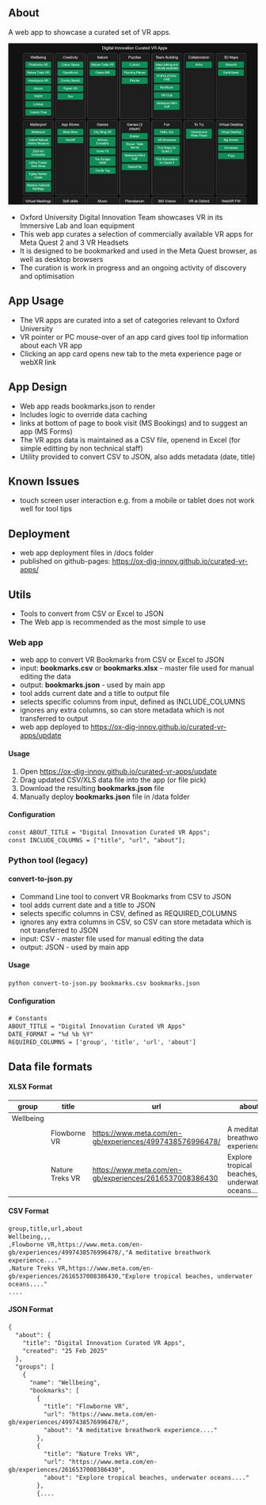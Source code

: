 ## About

A web app to showcase a curated set of VR apps.

![curated vr apps screenshot](screenshot.jpg)

- Oxford University Digital Innovation Team showcases VR in its Immersive Lab and loan equipment
- This web app curates a selection of commercially available VR apps for Meta Quest 2 and 3 VR Headsets
- It is designed to be bookmarked and used in the Meta Quest browser, as well as desktop browsers
- The curation is work in progress and an ongoing activity of discovery and optimisation

## App Usage
- The VR apps are curated into a set of categories relevant to Oxford University
- VR pointer or PC mouse-over of an app card gives tool tip information about each VR app
- Clicking an app card opens new tab to the meta experience page or webXR link

## App Design
- Web app reads bookmarks.json to render
- Includes logic to override data caching
- links at bottom of page to book visit (MS Bookings) and to suggest an app (MS Forms)
- The VR apps data is maintained as a CSV file, openend in Excel (for simple editting by non technical staff)
- Utility provided to convert CSV to JSON, also adds metadata (date, title)

## Known Issues
- touch screen user interaction e.g. from a mobile or tablet does not work well for tool tips  

## Deployment
- web app deployment files in /docs folder
- published on github-pages: https://ox-dig-innov.github.io/curated-vr-apps/

## Utils
- Tools to convert from CSV or Excel to JSON
- The Web app is recommended as the most simple to use

### Web app
- web app to convert VR Bookmarks from CSV or Excel to JSON
- input: **bookmarks.csv** or **bookmarks.xlsx** - master file used for manual editing the data
- output: **bookmarks.json** - used by main app
- tool adds current date and a title to output file
- selects specific columns from input, defined as INCLUDE_COLUMNS
- ignores any extra columns, so can store metadata which is not transferred to output
- web app deployed to https://ox-dig-innov.github.io/curated-vr-apps/update


#### Usage
1. Open https://ox-dig-innov.github.io/curated-vr-apps/update
2. Drag updated CSV/XLS data file into the app (or file pick)
3. Download the resulting **bookmarks.json** file
4. Manually deploy **bookmarks.json** file in /data folder


#### Configuration
```
const ABOUT_TITLE = "Digital Innovation Curated VR Apps";
const INCLUDE_COLUMNS = ["title", "url", "about"];

```



### Python tool (legacy)
#### convert-to-json.py
- Command Line tool to convert VR Bookmarks from CSV to JSON
- tool adds current date and a title to JSON
- selects specific columns in CSV, defined as REQUIRED_COLUMNS
- ignores any extra columns in CSV, so CSV can store metadata which is not transferred to JSON
- input: CSV - master file used for manual editing the data
- output: JSON - used by main app

#### Usage
`python convert-to-json.py bookmarks.csv bookmarks.json`

#### Configuration
```
# Constants
ABOUT_TITLE = "Digital Innovation Curated VR Apps"
DATE_FORMAT = "%d %b %Y"
REQUIRED_COLUMNS = ['group', 'title', 'url', 'about']
```


## Data file formats

#### XLSX Format

|group|title|url|about|
|-----|-----|---|-----|
|Wellbeing| | | |
| |Flowborne VR | https://www.meta.com/en-gb/experiences/4997438576996478/ | A meditative breathwork experience....|
| |Nature Treks VR | https://www.meta.com/en-gb/experiences/2616537008386430 | Explore tropical beaches, underwater oceans....|



#### CSV Format
```
group,title,url,about
Wellbeing,,,
,Flowborne VR,https://www.meta.com/en-gb/experiences/4997438576996478/,"A meditative breathwork experience...."
,Nature Treks VR,https://www.meta.com/en-gb/experiences/2616537008386430,"Explore tropical beaches, underwater oceans...."
....
```


#### JSON Format
```
{
  "about": {
    "title": "Digital Innovation Curated VR Apps",
    "created": "25 Feb 2025"
  },
  "groups": [
    {
      "name": "Wellbeing",
      "bookmarks": [
        {
          "title": "Flowborne VR",
          "url": "https://www.meta.com/en-gb/experiences/4997438576996478/",
          "about": "A meditative breathwork experience...."
        },
        {
          "title": "Nature Treks VR",
          "url": "https://www.meta.com/en-gb/experiences/2616537008386430",
          "about": "Explore tropical beaches, underwater oceans...."
        },
        {....
```

